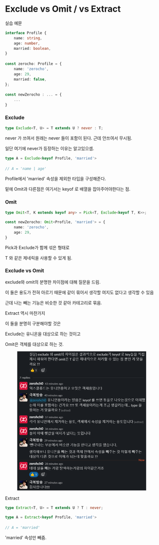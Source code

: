 # Exclude vs Omit / vs Extract

실습 예문

```typescript
interface Profile {
    name: string,
    age: number,
    married: boolean,
}

const zerocho: Profile = {
    name: 'zerocho',
    age: 29,
    married: false,
};

const newZerocho : ... = {
    ...
}
```

### Exclude

```typescript
type Exclude<T, U> = T extends U ? never : T;
```

never 가 쓰여서 원래는 never 들이 포함이 된다. 근데 안쓰여서 무시됨.

일단 여기에 never가 등장하는 이유는 알고있으셈.

```typescript
type A = Exclude<keyof Profile, 'married'>

// A = 'name | age'
```

Profile에서 'married' 속성을 제외한 타입을 구성해준다.

밑에 Omit과 다른점은 여기서는 keyof 로 배열을 잡아주어야한다는 점.

### Omit

```typescript
type Omit<T, K extends keyof any> = Pick<T, Exclude<keyof T, K>>;
```

```typescript
const newZerocho: Omit<Profile, 'married'> = {
    name: 'zerocho',
    age: 29,
}
```

Pick과 Exclude가 함께 섞은 형태로&#x20;

T 와 같은 제네릭을 사용할 수 있게 됨.



### Exclude vs Omit&#x20;

exclude와 omit의 분명한 차이점에 대해 질문을 드림.&#x20;

이 둘은 용도가 전혀 아르기 때문에 같이 묶어서 생각할 여지도 없다고 생각할 수 있음

근데 나는 빼는 기능은 비슷한 것 같아 카테고리로 묶음.

Extract 역시 마찬가지&#x20;

이 둘을 분명히 구분해야할 것은&#x20;



Exclude는 유니온을 대상으로 하는 것이고

Omit은 객체를 대상으로 하는 것.

<figure><img src="../../.gitbook/assets/image (10) (1).png" alt=""><figcaption></figcaption></figure>



Extract

```typescript
type Extract<T, U> = T extends U ? T : never;
```

```typescript
type A = Extract<keyof Profile, 'married'>

// A = 'married'
```

'married' 속성만 빼줌.
